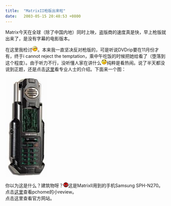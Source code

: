 ```yaml
---
title:  "MatrixII枪版出来啦"
date:   2003-05-15 20:48:53 +0800
---
```


Matrix今天在全球（除了中国内地）同时上映，盗版商的速度真是快，早上枪版就出来了，是没有字幕的电影版本。  

在这里我检讨![](/images/2011/smile/xiuse.gif)。本来我一直坚决反对枪版的，可是听说DVDrip要在11月份才有，终于i cannot reject the temptation，乘中午吃饭的时候把她给看了（堕落到这个程度）。由于听力不行，没听懂人家在讲什么![](/images/2011/smile/weiqu.gif)纯粹是看热闹。说了半天都没说到正题，还是点击[这里](http://bbs6.netease.com/ent/readboardthread.php?forumcode=18&postid=60340&all_threadpage=2&pageid=1)看专业人士的介绍。下面来一个图：  

![](/images/2011/matrix/matrixphone.jpg)  

你以为这是什么？建筑物呀？![](/images/2011/smile/qi.gif)这是MatrixII用到的手机Samsung SPH-N270。  
点击[这里](http://article.pchome.net/2003/05/09/9354.htm)查看pchome的小review。  
点击这里查看官方网站。  


